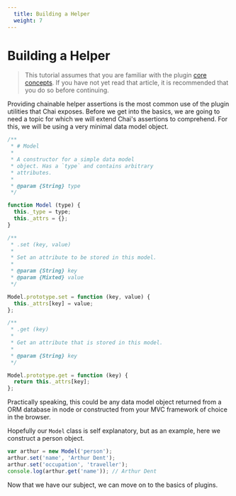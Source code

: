 ```yaml
---
  title: Building a Helper
  weight: 7
---
```


# Building a Helper

> This tutorial assumes that you are familiar with the plugin [core concepts](/guide/plugins/).
> If you have not yet read that article, it is recommended that you do so before continuing.

Providing chainable helper assertions is the most common use of the plugin utilities
that Chai exposes. Before we get into the basics, we are going to need a topic 
for which we will extend Chai's assertions to comprehend. For this, we will be
using a very minimal data model object. 

```javascript
/**
 * # Model
 *
 * A constructor for a simple data model
 * object. Has a `type` and contains arbitrary
 * attributes.
 *
 * @param {String} type
 */

function Model (type) {
  this._type = type;
  this._attrs = {};
}

/**
 * .set (key, value)
 *
 * Set an attribute to be stored in this model.
 *
 * @param {String} key
 * @param {Mixted} value
 */

Model.prototype.set = function (key, value) {
  this._attrs[key] = value;
};

/**
 * .get (key)
 *
 * Get an attribute that is stored in this model.
 *
 * @param {String} key
 */

Model.prototype.get = function (key) {
  return this._attrs[key];
};
```

Practically speaking, this could be any data model object returned from a 
ORM database in node or constructed from your MVC framework of choice in 
the browser. 

Hopefully our `Model` class is self explanatory, but as an example,
here we construct a person object.

```javascript
var arthur = new Model('person');
arthur.set('name', 'Arthur Dent');
arthur.set('occupation', 'traveller');
console.log(arthur.get('name')); // Arthur Dent
```

Now that we have our subject, we can move on to the basics of plugins.
